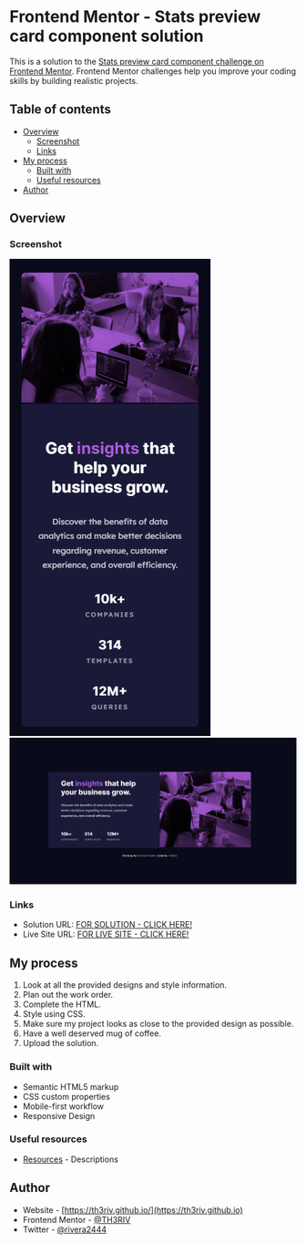 # Frontend Mentor - Stats preview card component solution

This is a solution to the [Stats preview card component challenge on Frontend Mentor](https://www.frontendmentor.io/challenges/stats-preview-card-component-8JqbgoU62). Frontend Mentor challenges help you improve your coding skills by building realistic projects. 

## Table of contents

- [Overview](#overview)
  - [Screenshot](#screenshot)
  - [Links](#links)
- [My process](#my-process)
  - [Built with](#built-with)
  - [Useful resources](#useful-resources)
- [Author](#author)

## Overview

### Screenshot

![Mobile: 375px](./screenshots/375px.png)
![Desktop: 1440px](./screenshots/1440px.png)

### Links

- Solution URL: [FOR SOLUTION - CLICK HERE!](https://www.frontendmentor.io/solutions/stats-preview-card-Qoha-pbd14)
- Live Site URL: [FOR LIVE SITE - CLICK HERE!](https://th3riv.github.io/challenges/Frontend-Mentor/C10-Stats-Preview/)

## My process

1. Look at all the provided designs and style information.
2. Plan out the work order.
3. Complete the HTML.
4. Style using CSS.
5. Make sure my project looks as close to the provided design as possible.
6. Have a well deserved mug of coffee.
7. Upload the solution.

### Built with

- Semantic HTML5 markup
- CSS custom properties
- Mobile-first workflow
- Responsive Design

### Useful resources

- [Resources](links) - Descriptions

## Author

- Website - [https://th3riv.github.io/](https://th3riv.github.io)
- Frontend Mentor - [@TH3RIV](https://www.frontendmentor.io/profile/TH3RIV)
- Twitter - [@rivera2444](https://www.twitter.com/rivera2444)